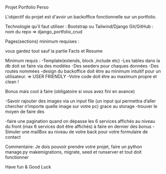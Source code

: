 Projet Portfolio Perso

L'objectif du projet est d'avoir un backoffice fonctionnelle sur un portfolio.

Technologie qu'il faut utiliser :
Bootstrap ou Tailwind/Django
Git/GitHub : nom du repo => django_portfolio_crud

Pages(sections) minimum requises :

vous gardez tout sauf la partie Facts et Resume

Minimum requis :
-Template(extends, block ,include etc)
-Les tables dans la db doit se faire via des modèles
-Des seeders pour chaques données
-Des routes nommées
-design du backoffice doit être au minimum intuitif pour un utilisateur. => USER FRIENDLY
-Votre code doit être au maximum propre et clean !

Bonus mais cool à faire (obligatoire si vous avez fini en avance)

-Savoir rajouter des images via un input file (un input qui permettra d’aller chercher n’importe quelle image sur votre pc) grace au storage
-trouver le moyen de faire des 

-faire une pagination quand on dépasse les 6 services affichés au niveau du front (max 6 services doit être affichés)
à faire en dernier des bonus
-Simuler une mailBox au niveau de votre back pour votre formulaire de contact

Commentaire: Je dois pouvoir prendre votre projet, faire un python manage.py makemigrations, migrate, seed et runserver et tout doit fonctionner

Have fun & Good Luck